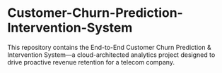 # Customer-Churn-Prediction-Intervention-System
This repository contains the End-to-End Customer Churn Prediction &amp; Intervention System—a cloud-architected analytics project designed to drive proactive revenue retention for a telecom company.
